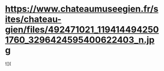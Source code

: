 # https://www.chateaumuseegien.fr/sites/chateau-gien/files/492471021_1194144942501760_3296424595400622403_n.jpg

![](

